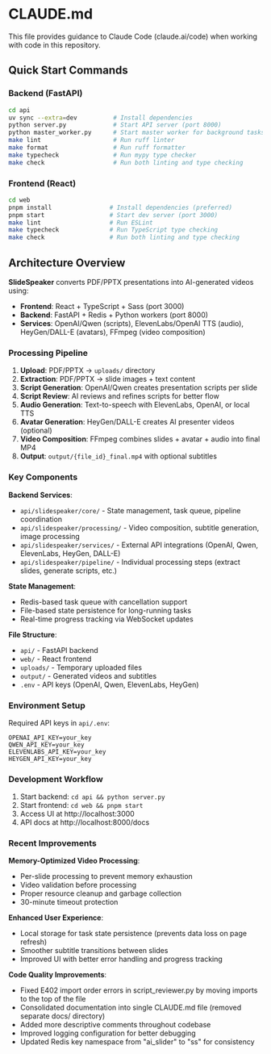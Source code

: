 # CLAUDE.md

This file provides guidance to Claude Code (claude.ai/code) when working with code in this repository.

## Quick Start Commands

### Backend (FastAPI)
```bash
cd api
uv sync --extra=dev          # Install dependencies
python server.py             # Start API server (port 8000)
python master_worker.py      # Start master worker for background tasks
make lint                    # Run ruff linter
make format                  # Run ruff formatter  
make typecheck               # Run mypy type checker
make check                   # Run both linting and type checking
```

### Frontend (React)
```bash
cd web
pnpm install                # Install dependencies (preferred)
pnpm start                  # Start dev server (port 3000)
make lint                   # Run ESLint
make typecheck              # Run TypeScript type checking
make check                  # Run both linting and type checking
```

## Architecture Overview

**SlideSpeaker** converts PDF/PPTX presentations into AI-generated videos using:
- **Frontend**: React + TypeScript + Sass (port 3000)
- **Backend**: FastAPI + Redis + Python workers (port 8000)
- **Services**: OpenAI/Qwen (scripts), ElevenLabs/OpenAI TTS (audio), HeyGen/DALL-E (avatars), FFmpeg (video composition)

### Processing Pipeline
1. **Upload**: PDF/PPTX → `uploads/` directory
2. **Extraction**: PDF/PPTX → slide images + text content
3. **Script Generation**: OpenAI/Qwen creates presentation scripts per slide
4. **Script Review**: AI reviews and refines scripts for better flow
5. **Audio Generation**: Text-to-speech with ElevenLabs, OpenAI, or local TTS
6. **Avatar Generation**: HeyGen/DALL-E creates AI presenter videos (optional)
7. **Video Composition**: FFmpeg combines slides + avatar + audio into final MP4
8. **Output**: `output/{file_id}_final.mp4` with optional subtitles

### Key Components

**Backend Services**:
- `api/slidespeaker/core/` - State management, task queue, pipeline coordination
- `api/slidespeaker/processing/` - Video composition, subtitle generation, image processing
- `api/slidespeaker/services/` - External API integrations (OpenAI, Qwen, ElevenLabs, HeyGen, DALL-E)
- `api/slidespeaker/pipeline/` - Individual processing steps (extract slides, generate scripts, etc.)

**State Management**:
- Redis-based task queue with cancellation support
- File-based state persistence for long-running tasks
- Real-time progress tracking via WebSocket updates

**File Structure**:
- `api/` - FastAPI backend
- `web/` - React frontend
- `uploads/` - Temporary uploaded files
- `output/` - Generated videos and subtitles
- `.env` - API keys (OpenAI, Qwen, ElevenLabs, HeyGen)

### Environment Setup
Required API keys in `api/.env`:
```
OPENAI_API_KEY=your_key
QWEN_API_KEY=your_key
ELEVENLABS_API_KEY=your_key
HEYGEN_API_KEY=your_key
```

### Development Workflow
1. Start backend: `cd api && python server.py`
2. Start frontend: `cd web && pnpm start`
3. Access UI at http://localhost:3000
4. API docs at http://localhost:8000/docs

### Recent Improvements
**Memory-Optimized Video Processing**:
- Per-slide processing to prevent memory exhaustion
- Video validation before processing
- Proper resource cleanup and garbage collection
- 30-minute timeout protection

**Enhanced User Experience**:
- Local storage for task state persistence (prevents data loss on page refresh)
- Smoother subtitle transitions between slides
- Improved UI with better error handling and progress tracking

**Code Quality Improvements**:
- Fixed E402 import order errors in script_reviewer.py by moving imports to the top of the file
- Consolidated documentation into single CLAUDE.md file (removed separate docs/ directory)
- Added more descriptive comments throughout codebase
- Improved logging configuration for better debugging
- Updated Redis key namespace from "ai_slider" to "ss" for consistency